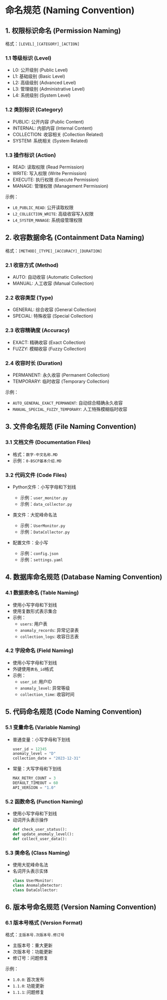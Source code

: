 # 命名规范 (Naming Convention)

## 1. 权限标识命名 (Permission Naming)
格式：`[LEVEL]_[CATEGORY]_[ACTION]`

### 1.1 等级标识 (Level)
- L0: 公开级别 (Public Level)
- L1: 基础级别 (Basic Level)
- L2: 高级级别 (Advanced Level)
- L3: 管理级别 (Administrative Level)
- L4: 系统级别 (System Level)

### 1.2 类别标识 (Category)
- PUBLIC: 公开内容 (Public Content)
- INTERNAL: 内部内容 (Internal Content)
- COLLECTION: 收容相关 (Collection Related)
- SYSTEM: 系统相关 (System Related)

### 1.3 操作标识 (Action)
- READ: 读取权限 (Read Permission)
- WRITE: 写入权限 (Write Permission)
- EXECUTE: 执行权限 (Execute Permission)
- MANAGE: 管理权限 (Management Permission)

示例：
- `L0_PUBLIC_READ`: 公开读取权限
- `L2_COLLECTION_WRITE`: 高级收容写入权限
- `L4_SYSTEM_MANAGE`: 系统级管理权限

## 2. 收容数据命名 (Containment Data Naming)
格式：`[METHOD]_[TYPE]_[ACCURACY]_[DURATION]`

### 2.1 收容方式 (Method)
- AUTO: 自动收容 (Automatic Collection)
- MANUAL: 人工收容 (Manual Collection)

### 2.2 收容类型 (Type)
- GENERAL: 综合收容 (General Collection)
- SPECIAL: 特殊收容 (Special Collection)

### 2.3 收容精确度 (Accuracy)
- EXACT: 精确收容 (Exact Collection)
- FUZZY: 模糊收容 (Fuzzy Collection)

### 2.4 收容时长 (Duration)
- PERMANENT: 永久收容 (Permanent Collection)
- TEMPORARY: 临时收容 (Temporary Collection)

示例：
- `AUTO_GENERAL_EXACT_PERMANENT`: 自动综合精确永久收容
- `MANUAL_SPECIAL_FUZZY_TEMPORARY`: 人工特殊模糊临时收容

## 3. 文件命名规范 (File Naming Convention)

### 3.1 文档文件 (Documentation Files)
- 格式：`数字-中文名称.MD`
- 示例：`0-BSCP基本介绍.MD`

### 3.2 代码文件 (Code Files)
- Python文件：小写字母和下划线
  - 示例：`user_monitor.py`
  - 示例：`data_collector.py`

- 类文件：大驼峰命名法
  - 示例：`UserMonitor.py`
  - 示例：`DataCollector.py`

- 配置文件：全小写
  - 示例：`config.json`
  - 示例：`settings.yaml`

## 4. 数据库命名规范 (Database Naming Convention)

### 4.1 数据表命名 (Table Naming)
- 使用小写字母和下划线
- 使用复数形式表示集合
- 示例：
  - `users`: 用户表
  - `anomaly_records`: 异常记录表
  - `collection_logs`: 收容日志表

### 4.2 字段命名 (Field Naming)
- 使用小写字母和下划线
- 外键使用`表名_id`格式
- 示例：
  - `user_id`: 用户ID
  - `anomaly_level`: 异常等级
  - `collection_time`: 收容时间

## 5. 代码命名规范 (Code Naming Convention)

### 5.1 变量命名 (Variable Naming)
- 普通变量：小写字母和下划线
  ```python
  user_id = 12345
  anomaly_level = "D"
  collection_date = "2023-12-31"
  ```

- 常量：大写字母和下划线
  ```python
  MAX_RETRY_COUNT = 3
  DEFAULT_TIMEOUT = 60
  API_VERSION = "1.0"
  ```

### 5.2 函数命名 (Function Naming)
- 使用小写字母和下划线
- 动词开头表示操作
  ```python
  def check_user_status():
  def update_anomaly_level():
  def collect_user_data():
  ```

### 5.3 类命名 (Class Naming)
- 使用大驼峰命名法
- 名词开头表示实体
  ```python
  class UserMonitor:
  class AnomalyDetector:
  class DataCollector:
  ```

## 6. 版本号命名规范 (Version Naming Convention)

### 6.1 版本号格式 (Version Format)
格式：`主版本号.次版本号.修订号`
- 主版本号：重大更新
- 次版本号：功能更新
- 修订号：问题修复

示例：
- `1.0.0`: 首次发布
- `1.1.0`: 功能更新
- `1.1.1`: 问题修复 